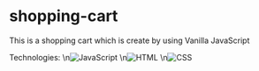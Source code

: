 # shopping-cart

This is a shopping cart which is create by using Vanilla JavaScript

Technologies:
\n![JavaScript](https://img.shields.io/badge/-JavaScript-090909?style=for-the-badge&logo=JavaScript)
\n![HTML](https://img.shields.io/badge/-HTML-090909?style=for-the-badge&logo=html5)
\n![CSS](https://img.shields.io/badge/-CSS-090909?style=for-the-badge&logo=css3)
